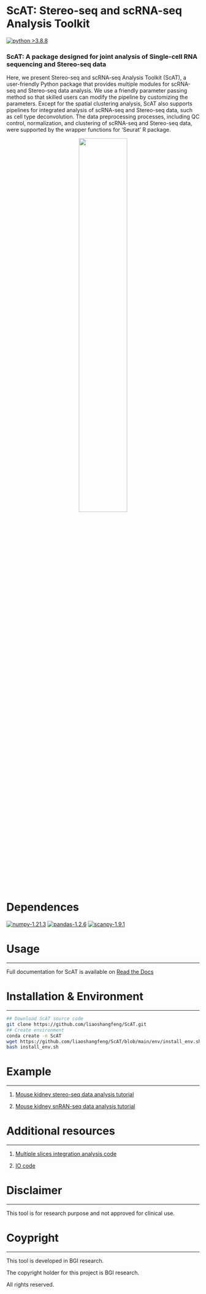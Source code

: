 # ScAT: Stereo-seq and scRNA-seq Analysis Toolkit

[![python >3.8.8](https://img.shields.io/badge/python-3.8.8-brightgreen)](https://www.python.org/) 

### ScAT: A package designed for joint analysis of Single-cell RNA sequencing and Stereo-seq data
Here, we present Stereo-seq and scRNA-seq Analysis Toolkit (ScAT), a user-friendly Python package that provides multiple modules for scRNA-seq and Stereo-seq data analysis. We use a friendly parameter passing method so that skilled users can modify the pipeline by customizing the parameters. Except for the spatial clustering analysis, ScAT also supports pipelines for integrated analysis of scRNA-seq and Stereo-seq data, such as cell type deconvolution. The data preprocessing processes, including QC control, normalization, and clustering of scRNA-seq and Stereo-seq data, were supported by the wrapper functions for ‘Seurat’ R package.


<p align="center" width="100%">
    <img width="50%" src="https://github.com/liaoshangfeng/ScAT/blob/main/example/ScAT_overview.jpg" alt="" title="ScAT Overview"> 
</p>

# Dependences

[![numpy-1.21.3](https://img.shields.io/badge/numpy-1.21.3-red)](https://github.com/numpy/numpy)
[![pandas-1.2.6](https://img.shields.io/badge/pandas-1.2.6-lightgrey)](https://github.com/pandas-dev/pandas)
[![scanpy-1.9.1](https://img.shields.io/badge/scanpy-1.8.1-blue)](https://github.com/theislab/scanpy)


# Usage
----------
Full documentation for ScAT is available on [Read the Docs](https://github.com/liaoshangfeng/ScAT/blob/main/ScAT_vignette.md)

# Installation & Environment
----------
```bash
## Download ScAT source code
git clone https://github.com/liaoshangfeng/ScAT.git
## Create environment
conda create -n ScAT
wget https://github.com/liaoshangfeng/ScAT/blob/main/env/install_env.sh
bash install_env.sh
```

# Example
----------

1. [Mouse kidney stereo-seq data analysis tutorial](https://github.com/liaoshangfeng/ScAT/blob/main/tutorial/ScAT_mouse_kidney_tutorial_F2.ipynb)

2. [Mouse kidney snRAN-seq data analysis tutorial](https://github.com/liaoshangfeng/ScAT/blob/main/tutorial/ScA_mouse_kidney_sc_tutorial.ipynb)

# Additional resources
----------

1. [Multiple slices integration analysis code](https://github.com/liaoshangfeng/ScAT/tree/main/src/MultiSlicesAnalysis)

2. [IO code](https://github.com/liaoshangfeng/ScAT/tree/main/src/IO)


# Disclaimer
----------
This tool is for research purpose and not approved for clinical use.


# Coypright
----------
This tool is developed in BGI research.

The copyright holder for this project is BGI research.

All rights reserved.
